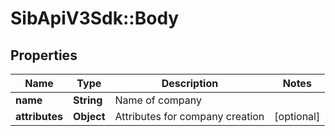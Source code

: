 # SibApiV3Sdk::Body

## Properties
Name | Type | Description | Notes
------------ | ------------- | ------------- | -------------
**name** | **String** | Name of company | 
**attributes** | **Object** | Attributes for company creation | [optional] 


